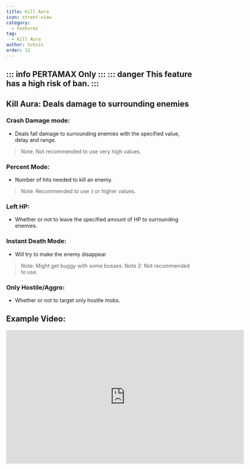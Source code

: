 ```yaml
---
title: Kill Aura
icon: street-view
category:
  - Features
tag:
  - Kill Aura
author: Schvis
order: 12
---
```

::: info PERTAMAX Only
:::
::: danger This feature has a high risk of ban.
:::
---
## Kill Aura: Deals damage to surrounding enemies

### Crash Damage mode:
- Deals fall damage to surrounding enemies with the specified value, delay and range.
> Note: Not recommended to use very high values.
### Percent Mode:
- Number of hits needed to kill an enemy.
> Note: Recommended to use `3` or higher values.
### Left HP:
- Whether or not to leave the specified amount of HP to surrounding enemies.
### Instant Death Mode:
- Will try to make the enemy disappear
> Note: Might get buggy with some bosses.
> Note 2: Not recommended to use.
### Only Hostile/Aggro:
- Whether or not to target only hostile mobs.

## Example Video:

<div class="iframe-container"><iframe width="640" height="360" src="https://www.youtube.com/embed/NiAh00VBy-w?list=PL5eI1Tb64p56g27qfYk7VuFTz4FK6YrKa" title="Korepi - Kill Aura" frameborder="0" allow="accelerometer; autoplay; clipboard-write; encrypted-media; gyroscope; picture-in-picture; web-share" allowfullscreen></iframe></div>




